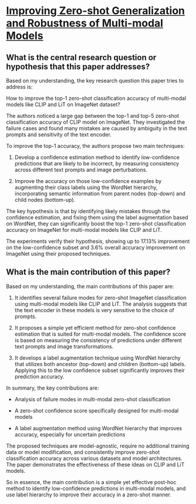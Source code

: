 # [Improving Zero-shot Generalization and Robustness of Multi-modal Models](https://arxiv.org/abs/2212.01758)

## What is the central research question or hypothesis that this paper addresses?

 Based on my understanding, the key research question this paper tries to address is: 

How to improve the top-1 zero-shot classification accuracy of multi-modal models like CLIP and LiT on ImageNet dataset?

The authors noticed a large gap between the top-1 and top-5 zero-shot classification accuracy of CLIP model on ImageNet. They investigated the failure cases and found many mistakes are caused by ambiguity in the text prompts and sensitivity of the text encoder. 

To improve the top-1 accuracy, the authors propose two main techniques:

1) Develop a confidence estimation method to identify low-confidence predictions that are likely to be incorrect, by measuring consistency across different text prompts and image perturbations.

2) Improve the accuracy on those low-confidence examples by augmenting their class labels using the WordNet hierarchy, incorporating semantic information from parent nodes (top-down) and child nodes (bottom-up). 

The key hypothesis is that by identifying likely mistakes through the confidence estimation, and fixing them using the label augmentation based on WordNet, they can significantly boost the top-1 zero-shot classification accuracy on ImageNet for multi-modal models like CLIP and LiT.

The experiments verify their hypothesis, showing up to 17.13% improvement on the low-confidence subset and 3.6% overall accuracy improvement on ImageNet using their proposed techniques.


## What is the main contribution of this paper?

 Based on my understanding, the main contributions of this paper are:

1. It identifies several failure modes for zero-shot ImageNet classification using multi-modal models like CLIP and LiT. The analysis suggests that the text encoder in these models is very sensitive to the choice of prompts. 

2. It proposes a simple yet efficient method for zero-shot confidence estimation that is suited for multi-modal models. The confidence score is based on measuring the consistency of predictions under different text prompts and image transformations.

3. It develops a label augmentation technique using WordNet hierarchy that utilizes both ancestor (top-down) and children (bottom-up) labels. Applying this to the low confidence subset significantly improves their prediction accuracy.

In summary, the key contributions are:

- Analysis of failure modes in multi-modal zero-shot classification

- A zero-shot confidence score specifically designed for multi-modal models

- A label augmentation method using WordNet hierarchy that improves accuracy, especially for uncertain predictions

The proposed techniques are model-agnostic, require no additional training data or model modification, and consistently improve zero-shot classification accuracy across various datasets and model architectures. The paper demonstrates the effectiveness of these ideas on CLIP and LiT models.

So in essence, the main contribution is a simple yet effective post-hoc method to identify low-confidence predictions in multi-modal models, and use label hierarchy to improve their accuracy in a zero-shot manner.
